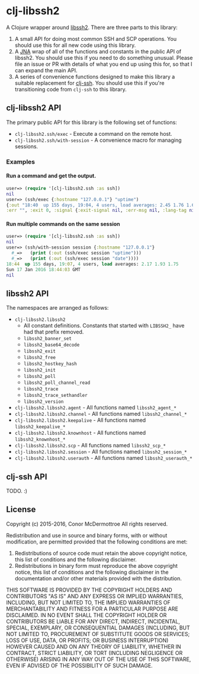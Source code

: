 # clj-libssh2

A Clojure wrapper around [libssh2](http://www.libssh2.org/). There are three
parts to this library:

1. A small API for doing most common SSH and SCP operations. You should use
   this for all new code using this library.
2. A [JNA](https://github.com/Chouser/clojure-jna) wrap of all of the
   functions and constants in the public API of libssh2. You should use this
   if you need to do something unusual. Please file an issue or PR with
   details of what you end up using this for, so that I can expand the main
   API.
3. A series of convenience functions designed to make this library a suitable
   replacement for [clj-ssh](https://github.com/hugoduncan/clj-ssh). You
   should use this if you're transitioning code from `clj-ssh` to this
   library.

## clj-libssh2 API

The primary public API for this library is the following set of functions:

- `clj-libssh2.ssh/exec` - Execute a command on the remote host.
- `clj-libssh2.ssh/with-session` - A convenience macro for managing sessions.

### Examples

#### Run a command and get the output.

```clojure
user=> (require '[clj-libssh2.ssh :as ssh])
nil
user=> (ssh/exec {:hostname "127.0.0.1"} "uptime")
{:out "18:40  up 155 days, 19:04, 4 users, load averages: 2.45 1.76 1.66\n",
:err "", :exit 0, :signal {:exit-signal nil, :err-msg nil, :lang-tag nil}}
```

#### Run multiple commands on the same session

```clojure
user=> (require '[clj-libssh2.ssh :as ssh])
nil
user=> (ssh/with-session session {:hostname "127.0.0.1"}
  #_=>   (print (:out (ssh/exec session "uptime")))
  #_=>   (print (:out (ssh/exec session "date"))))
18:44  up 155 days, 19:07, 4 users, load averages: 2.17 1.93 1.75
Sun 17 Jan 2016 18:44:03 GMT
nil
```

## libssh2 API

The namespaces are arranged as follows:

- `clj-libssh2.libssh2`
  - All constant definitions. Constants that started with `LIBSSH2_` have had
    that prefix removed.
  - `libssh2_banner_set`
  - `libssh2_base64_decode`
  - `libssh2_exit`
  - `libssh2_free`
  - `libssh2_hostkey_hash`
  - `libssh2_init`
  - `libssh2_poll`
  - `libssh2_poll_channel_read`
  - `libssh2_trace`
  - `libssh2_trace_sethandler`
  - `libssh2_version`
- `clj-libssh2.libssh2.agent` - All functions named `libssh2_agent_*`
- `clj-libssh2.libssh2.channel` - All functions named `libssh2_channel_*`
- `clj-libssh2.libssh2.keepalive` - All functions named `libssh2_keepalive_*`
- `clj-libssh2.libssh2.knownhost` - All functions named `libssh2_knownhost_*`
- `clj-libssh2.libssh2.scp` - All functions named `libssh2_scp_*`
- `clj-libssh2.libssh2.session` - All functions named `libssh2_session_*`
- `clj-libssh2.libssh2.userauth` - All functions named `libssh2_userauth_*`

## clj-ssh API

TODO. :)

## License

Copyright (c) 2015-2016, Conor McDermottroe
All rights reserved.

Redistribution and use in source and binary forms, with or without
modification, are permitted provided that the following conditions are met:

1. Redistributions of source code must retain the above copyright notice, this
   list of conditions and the following disclaimer.
2. Redistributions in binary form must reproduce the above copyright notice,
   this list of conditions and the following disclaimer in the documentation
   and/or other materials provided with the distribution.

THIS SOFTWARE IS PROVIDED BY THE COPYRIGHT HOLDERS AND CONTRIBUTORS "AS IS" AND
ANY EXPRESS OR IMPLIED WARRANTIES, INCLUDING, BUT NOT LIMITED TO, THE IMPLIED
WARRANTIES OF MERCHANTABILITY AND FITNESS FOR A PARTICULAR PURPOSE ARE
DISCLAIMED. IN NO EVENT SHALL THE COPYRIGHT HOLDER OR CONTRIBUTORS BE LIABLE
FOR ANY DIRECT, INDIRECT, INCIDENTAL, SPECIAL, EXEMPLARY, OR CONSEQUENTIAL
DAMAGES (INCLUDING, BUT NOT LIMITED TO, PROCUREMENT OF SUBSTITUTE GOODS OR
SERVICES; LOSS OF USE, DATA, OR PROFITS; OR BUSINESS INTERRUPTION) HOWEVER
CAUSED AND ON ANY THEORY OF LIABILITY, WHETHER IN CONTRACT, STRICT LIABILITY,
OR TORT (INCLUDING NEGLIGENCE OR OTHERWISE) ARISING IN ANY WAY OUT OF THE USE
OF THIS SOFTWARE, EVEN IF ADVISED OF THE POSSIBILITY OF SUCH DAMAGE.

